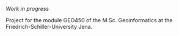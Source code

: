 *Work in progress*

Project for the module GEO450 of the M.Sc. Geoinformatics at the Friedrich-Schiller-University Jena.
